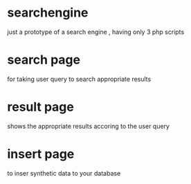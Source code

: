 # searchengine
just a prototype of a search engine , having only 3 php scripts

# search page
for taking user query to search appropriate results

# result page 
shows the appropriate results accoring to the user query

# insert page 
to inser synthetic data to your database 
